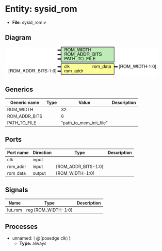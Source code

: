 # Entity: sysid_rom

- **File**: sysid_rom.v
## Diagram

![Diagram](sysid_rom.svg "Diagram")
## Generics

| Generic name  | Type | Value                   | Description |
| ------------- | ---- | ----------------------- | ----------- |
| ROM_WIDTH     |      | 32                      |             |
| ROM_ADDR_BITS |      | 6                       |             |
| PATH_TO_FILE  |      | "path_to_mem_init_file" |             |
## Ports

| Port name | Direction | Type                | Description |
| --------- | --------- | ------------------- | ----------- |
| clk       | input     |                     |             |
| rom_addr  | input     | [ROM_ADDR_BITS-1:0] |             |
| rom_data  | output    | [ROM_WIDTH-1:0]     |             |
## Signals

| Name    | Type                | Description |
| ------- | ------------------- | ----------- |
| lut_rom | reg [ROM_WIDTH-1:0] |             |
## Processes
- unnamed: ( @(posedge clk) )
  - **Type:** always

